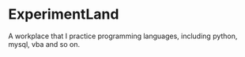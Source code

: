 # ExperimentLand
A workplace that I practice programming languages, including python, mysql, vba and so on.
